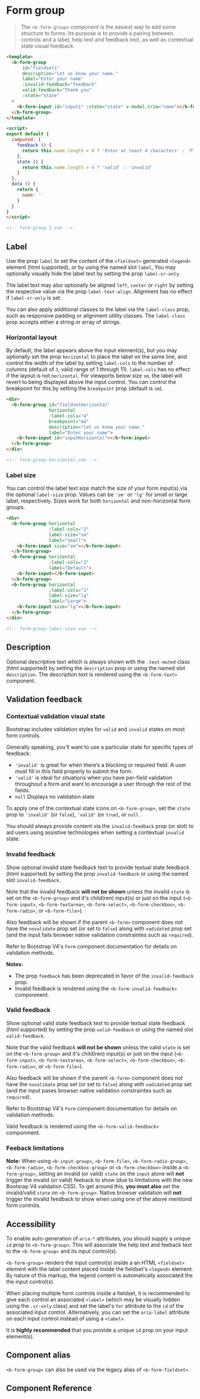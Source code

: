 # Form group

> The `<b-form-group>` component is the easiest way to add some structure to forms. Its
purpose is to provide a pairing between controls and a label, help text and feedback text,
as well as contextual state visual feedback.

```html
<template>
  <b-form-group
      id="fieldset1"
      description="Let us know your name."
      label="Enter your name"
      :invalid-feedback="feedback"
      valid-feedback="Thank you"
      :state="state"
  >
    <b-form-input id="input1" :state="state" v-model.trim="name"></b-form-input>
  </b-form-group>
</template>

<script>
export default {
  computed: {
    feedback () {
      return this.name.length > 0 ? 'Enter at least 4 characters' : 'Please enter something'
    },
    state () {
      return this.name.length > 4 ? 'valid' : 'invalid'
    }
  },
  data () {
    return {
      name: ''
    }
  }
}
</script>

<!-- form-group-1.vue -->
```

## Label
Use the prop `label` to set the content of the `<fieldset>` generated `<legend>`
element (html supported), or by using the named slot `label`, You may optionally
visually hide the label text by setting the prop `label-sr-only`.

The label text may also optionally be aligned `left`, `center` or `right` by setting
the respective value via the prop `label-text-align`. Alignment has no effect if
`label-sr-only` is set.

You can also apply additional classes to the label via the `label-class` prop, such as
responsive padding or alignment utility classes. The `label-class` prop accepts either
a string or array of strings.

### Horizontal layout
By default, the label appears above the input element(s), but you may optionally set
the prop `horizontal` to place the label on the same line, and control the width
of the label by setting `label-cols` to the number of columns (default of `3`,
valid range of 1 through 11). `label-cols` has no effect if the layout is
not `horizontal`. For viewports below size `sm`, the label will revert to
being displayed above the input control. You can control the breakpoint for this
by setting the `breakpoint` prop (default is `sm`).

```html
<div>
  <b-form-group id="fieldsetHorizontal"
                horizontal
                :label-cols="4"
                breakpoint="md"
                description="Let us know your name."
                label="Enter your name">
    <b-form-input id="inputHorizontal"></b-form-input>
  </b-form-group>
</div>

<!-- form-group-horizontal.vue -->
```

### Label size
You can control the label text size match the size of your form input(s) via the
optional `label-size` prop. Values can be `'sm'` or `'lg'` for small or large
label, respectively. Sizes work for both `horizontal` and non-horizontal form groups.

```html
<div>
  <b-form-group horizontal
                :label-cols="2"
                label-size="sm"
                label="Small">
    <b-form-input size="sm"></b-form-input>
  </b-form-group>
  <b-form-group horizontal
                :label-cols="2"
                label="Default">
    <b-form-input></b-form-input>
  </b-form-group>
  <b-form-group horizontal
                :label-cols="2"
                label-size="lg"
                label="Large">
    <b-form-input size="lg"></b-form-input>
  </b-form-group>
</div>

<!-- form-group-label-size.vue -->
```

## Description
Optional descriptive text which is always shown with the `.text-muted` class
(html supported) by setting the `description` prop or using the named slot `description`.
The description text is rendered using the `<b-form-text>` component.

## Validation feedback

### Contextual validation visual state
Bootstrap includes validation styles for `valid` and `invalid` states
on most form controls.

Generally speaking, you’ll want to use a particular state for specific types of feedback:
- `'invalid'` is great for when there’s a blocking or required field. A user must fill in
this field properly to submit the form.
- `'valid'` is ideal for situations when you have per-field validation throughout a form
and want to encourage a user through the rest of the fields.
- `null` Displays no validation state

To apply one of the contextual state icons on `<b-form-group>`, set the `state` prop
to `'invalid'` (or `false`), `'valid'` (or `true`), or `null`.

You should always provide content via the `invalid-feedback` prop (or slot) to aid users
using assistive technologies when setting a contextual `invalid` state.

### Invalid feedback
Show optional invalid state feedback text to provide textual state feedback (html supported)
by setting the prop `invalid-feedback` or using the named slot `invalid-feedback`.

Note that the invalid feedback **will not be shown** unless the invalid `state` is set on the
`<b-form-group>` and it's child(ren) input(s) or just on the input (`<b-form-input>`,
`<b-form-textarea>`, `<b-form-select>`, `<b-form-checkbox>`, `<b-form-radio>`, or `<b-form-file>`).

Also feedback will be shown if the parent `<b-form>` component does not have the
`novalidate` prop set (or set to `false`) along with `vadidated`
prop set (and the input fails browser native validation constraintes such as `required`).

Refer to Bootstrap V4's `Form` component documentation for details on validation methods.

**Notes:**
- The prop `feedback` has been deprecated in favor of the `invalid-feedback` prop.
- Invalid feedback is rendered using the `<b-form-invalid-feedback>` componment.

### Valid feedback
Show optional valid state feedback text to provide textual state feedback (html supported)
by setting the prop `valid-feedback` or using the named slot `valid-feedback`.

Note that the valid feedback **will not be shown** unless the valid `state` is set on the
`<b-form-group>` and it's child(ren) input(s) or just on the input (`<b-form-input>`,
`<b-form-textarea>`, `<b-form-select>`, `<b-form-checkbox>`, `<b-form-radio>`, or `<b-form-file>`).

Also feedback will be shown if the parent `<b-form>` component does not have the
`novalidate` prop set (or set to `false`) along with `vadidated`
prop set (and the input pases browser native validation constraintes such as `required`).

Refer to Bootstrap V4's `Form` component documentation for details on validation methods.

Valid feedback is rendered using the `<b-form-valid-feedback>` componment.

### Feeback limitations
**Note:** When using `<b-input-group>`, `<b-form-file>`, `<b-form-radio-group>`,
`<b-form-radio>`, `<b-form-checkbox-group>` or `<b-form-checkbox>` inside a
`<b-form-group>`, setting an invalid (or valid) `state` on the `input` alone will **not** trigger
the invalid (or valid) feeback to show (due to limitations with the new Bootsrap V4 validation CSS).
To get around this, **you must also** set the invalid/valid `state` on `<b-form-group>`.  Native
browser validation will **not** trigger the invalid feedback to show when using one of
the above mentiond form controls.

## Accessibility
To enable auto-generation of `aria-*` attributes, you should supply a unique `id` prop
to `<b-form-group>`. This will associate the help text and feeback text to
the `<b-form-group>` and its input control(s).

`<b-form-group>` renders the input control(s) inside a an HTML `<fieldset>` element with
the label content placed inside the fieldset's `<legend>` element. By nature of this markup,
the legend content is automatically associated the the input control(s).

When placing multiple form controls inside a fieldset, it is recommended to give each
control an associated `<label>` (which may be visually hidden using the `.sr-only` class)
and set the label's `for` attribute to the `id` of the associated input control. Alternatively,
you can set the `aria-label` attribute on each input control instead of using a `<label>`.

It is **highly recommended** that you provide a unique `id` prop on your input element(s).

## Component alias
`<b-form-group>` can also be used via the legacy alias of `<b-form-fieldset>`.

## Component Reference
